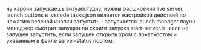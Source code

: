 ну карочи запускаешь визуалстудиу, нужны расширения live server, launch buttons
в .vscode tasks.json является настройкой действий по нажатию зеленой кнопки запустить - запускается launch manager
лаунч менеджер смотрит запущен ли скрипт запуска start-server.js,
если не запущен запустить, если запущен открыть хром с локалхостом и указанным в файле server-status портом. 

